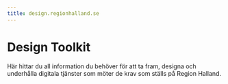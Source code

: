```yaml
---
title: design.regionhalland.se
---
```


# Design Toolkit
<p>Här hittar du all information du behöver för att ta fram, designa och underhålla digitala tjänster som möter de krav som ställs på Region Halland.
